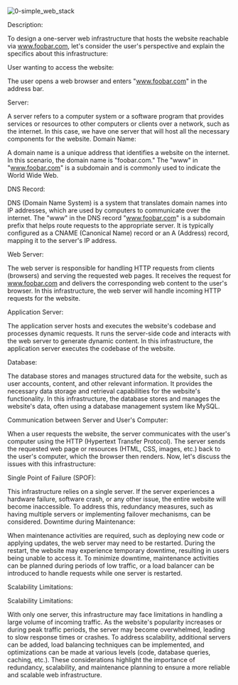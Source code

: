 ![0-simple_web_stack](https://github.com/kingkelv20/alx-system_engineering-devops/assets/117770810/0b3dd919-8386-4011-8f91-f3adf3ea6352)

Description:

To design a one-server web infrastructure that hosts the website reachable via www.foobar.com, let's consider the user's perspective and explain the specifics about this infrastructure:

User wanting to access the website:

The user opens a web browser and enters "www.foobar.com" in the address bar.

Server:

A server refers to a computer system or a software program that provides services or resources to other computers or clients over a network, such as the internet.
In this case, we have one server that will host all the necessary components for the website.
Domain Name:

A domain name is a unique address that identifies a website on the internet.
In this scenario, the domain name is "foobar.com."
The "www" in "www.foobar.com" is a subdomain and is commonly used to indicate the World Wide Web.

DNS Record:

DNS (Domain Name System) is a system that translates domain names into IP addresses, which are used by computers to communicate over the internet.
The "www" in the DNS record "www.foobar.com" is a subdomain prefix that helps route requests to the appropriate server.
It is typically configured as a CNAME (Canonical Name) record or an A (Address) record, mapping it to the server's IP address.

Web Server:

The web server is responsible for handling HTTP requests from clients (browsers) and serving the requested web pages.
It receives the request for www.foobar.com and delivers the corresponding web content to the user's browser.
In this infrastructure, the web server will handle incoming HTTP requests for the website.

Application Server:

The application server hosts and executes the website's codebase and processes dynamic requests.
It runs the server-side code and interacts with the web server to generate dynamic content.
In this infrastructure, the application server executes the codebase of the website.

Database:

The database stores and manages structured data for the website, such as user accounts, content, and other relevant information.
It provides the necessary data storage and retrieval capabilities for the website's functionality.
In this infrastructure, the database stores and manages the website's data, often using a database management system like MySQL.

Communication between Server and User's Computer:

When a user requests the website, the server communicates with the user's computer using the HTTP (Hypertext Transfer Protocol).
The server sends the requested web page or resources (HTML, CSS, images, etc.) back to the user's computer, which the browser then renders.
Now, let's discuss the issues with this infrastructure:

Single Point of Failure (SPOF):

This infrastructure relies on a single server.
If the server experiences a hardware failure, software crash, or any other issue, the entire website will become inaccessible.
To address this, redundancy measures, such as having multiple servers or implementing failover mechanisms, can be considered.
Downtime during Maintenance:

When maintenance activities are required, such as deploying new code or applying updates, the web server may need to be restarted.
During the restart, the website may experience temporary downtime, resulting in users being unable to access it.
To minimize downtime, maintenance activities can be planned during periods of low traffic, or a load balancer can be introduced to handle requests while one server is restarted.

Scalability Limitations:

Scalability Limitations:

With only one server, this infrastructure may face limitations in handling a large volume of incoming traffic.
As the website's popularity increases or during peak traffic periods, the server may become overwhelmed, leading to slow response times or crashes.
To address scalability, additional servers can be added, load balancing techniques can be implemented, and optimizations can be made at various levels (code, database queries, caching, etc.).
These considerations highlight the importance of redundancy, scalability, and maintenance planning to ensure a more reliable and scalable web infrastructure.
